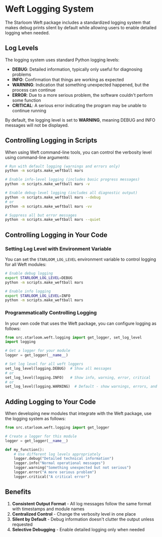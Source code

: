 # Weft Logging System

The Starloom Weft package includes a standardized logging system that makes debug prints silent by default while allowing users to enable detailed logging when needed.

## Log Levels

The logging system uses standard Python logging levels:

- **DEBUG**: Detailed information, typically only useful for diagnosing problems
- **INFO**: Confirmation that things are working as expected
- **WARNING**: Indication that something unexpected happened, but the process can continue
- **ERROR**: Due to a more serious problem, the software couldn't perform some function
- **CRITICAL**: A serious error indicating the program may be unable to continue running

By default, the logging level is set to **WARNING**, meaning DEBUG and INFO messages will not be displayed.

## Controlling Logging in Scripts

When using Weft command-line tools, you can control the verbosity level using command-line arguments:

```bash
# Run with default logging (warnings and errors only)
python -m scripts.make_weftball mars

# Enable info-level logging (includes basic progress messages)
python -m scripts.make_weftball mars -v

# Enable debug-level logging (includes all diagnostic output)
python -m scripts.make_weftball mars --debug
# or
python -m scripts.make_weftball mars -vv

# Suppress all but error messages
python -m scripts.make_weftball mars --quiet
```

## Controlling Logging in Your Code

### Setting Log Level with Environment Variable

You can set the `STARLOOM_LOG_LEVEL` environment variable to control logging for all Weft modules:

```bash
# Enable debug logging
export STARLOOM_LOG_LEVEL=DEBUG
python -m scripts.make_weftball mars

# Enable info logging
export STARLOOM_LOG_LEVEL=INFO
python -m scripts.make_weftball mars
```

### Programmatically Controlling Logging

In your own code that uses the Weft package, you can configure logging as follows:

```python
from src.starloom.weft.logging import get_logger, set_log_level
import logging

# Get a logger for your module
logger = get_logger(__name__)

# Set log level for all weft loggers
set_log_level(logging.DEBUG)  # Show all messages
# or
set_log_level(logging.INFO)   # Show info, warning, error, critical
# or
set_log_level(logging.WARNING)  # Default - show warnings, errors, and critical only
```

## Adding Logging to Your Code

When developing new modules that integrate with the Weft package, use the logging system as follows:

```python
from src.starloom.weft.logging import get_logger

# Create a logger for this module
logger = get_logger(__name__)

def my_function():
    # Use different log levels appropriately
    logger.debug("Detailed technical information")
    logger.info("Normal operational messages")
    logger.warning("Something unexpected but not serious")
    logger.error("A more serious problem")
    logger.critical("A critical error")
```

## Benefits

1. **Consistent Output Format** - All log messages follow the same format with timestamps and module names
2. **Centralized Control** - Change the verbosity level in one place
3. **Silent by Default** - Debug information doesn't clutter the output unless requested
4. **Selective Debugging** - Enable detailed logging only when needed 